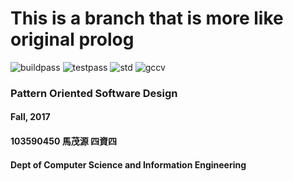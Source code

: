 # This is a branch that is more like original prolog
![buildpass](https://img.shields.io/badge/buid-pass-brightgreen.svg)
![testpass](https://img.shields.io/badge/test-pass-brightgreen.svg)
![std](https://img.shields.io/badge/std-+11-blue.svg)
![gccv](https://img.shields.io/badge/gcc->=v5.4-blue.svg)
### Pattern Oriented Software Design
#### Fall, 2017
#### 103590450 馬茂源 四資四
#### Dept of Computer Science and Information Engineering
